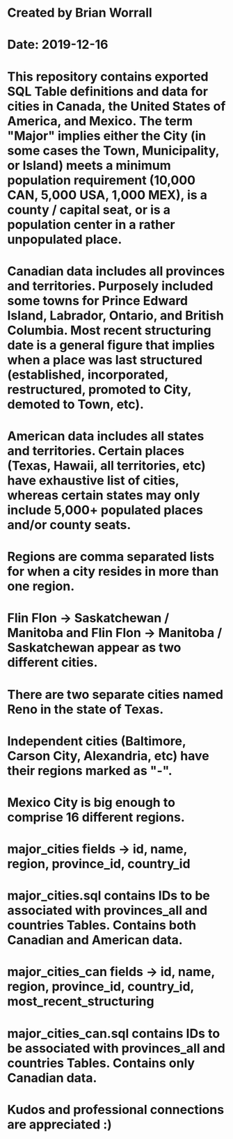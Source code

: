 # Created by Brian Worrall
# Date: 2019-12-16

# This repository contains exported SQL Table definitions and data for cities in Canada, the United States of America, and Mexico. The term "Major" implies either the City (in some cases the Town, Municipality, or Island) meets a minimum population requirement (10,000 CAN, 5,000 USA, 1,000 MEX), is a county / capital seat, or is a population center in a rather unpopulated place.

# Canadian data includes all provinces and territories. Purposely included some towns for Prince Edward Island, Labrador, Ontario, and British Columbia. Most recent structuring date is a general figure that implies when a place was last structured (established, incorporated, restructured, promoted to City, demoted to Town, etc).

# American data includes all states and territories. Certain places (Texas, Hawaii, all territories, etc) have exhaustive list of cities, whereas certain states may only include 5,000+ populated places and/or county seats.

# Regions are comma separated lists for when a city resides in more than one region.

# Flin Flon -> Saskatchewan / Manitoba and Flin Flon -> Manitoba / Saskatchewan appear as two different cities.

# There are two separate cities named Reno in the state of Texas.

# Independent cities (Baltimore, Carson City, Alexandria, etc) have their regions marked as "-".

# Mexico City is big enough to comprise 16 different regions.

# major_cities fields -> id, name, region, province_id, country_id
# major_cities.sql contains IDs to be associated with provinces_all and countries Tables. Contains both Canadian and American data.

# major_cities_can fields -> id, name, region, province_id, country_id, most_recent_structuring
# major_cities_can.sql contains IDs to be associated with provinces_all and countries Tables. Contains only Canadian data.

# Kudos and professional connections are appreciated :)
